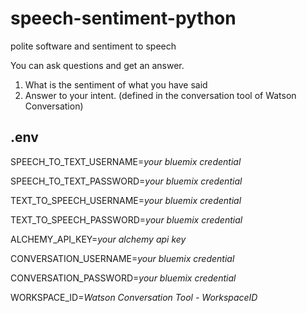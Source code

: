 # speech-sentiment-python
polite software
and sentiment to speech

You can ask questions and get an answer.
1) What is the sentiment of what you have said
2) Answer to your intent. (defined in the conversation tool of Watson Conversation)

## .env
SPEECH_TO_TEXT_USERNAME=*your bluemix credential*

SPEECH_TO_TEXT_PASSWORD=*your bluemix credential*

TEXT_TO_SPEECH_USERNAME=*your bluemix credential*

TEXT_TO_SPEECH_PASSWORD=*your bluemix credential*

ALCHEMY_API_KEY=*your alchemy api key*

CONVERSATION_USERNAME=*your bluemix credential*

CONVERSATION_PASSWORD=*your bluemix credential*

WORKSPACE_ID=*Watson Conversation Tool - WorkspaceID*